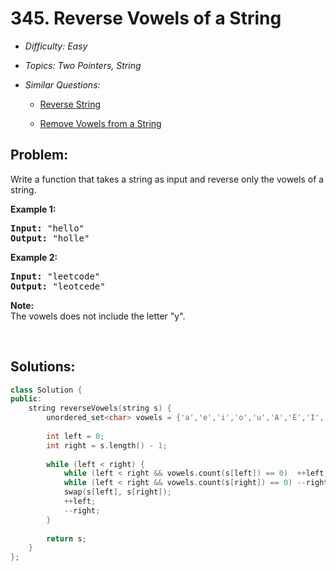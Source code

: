 # 345. Reverse Vowels of a String

* *Difficulty: Easy*

* *Topics: Two Pointers, String*

* *Similar Questions:*

  * [Reverse String](reverse-string.md)

  * [Remove Vowels from a String](remove-vowels-from-a-string.md)

## Problem:

<p>Write a function that takes a string as input and reverse only the vowels of a string.</p>

<p><strong>Example 1:</strong></p>

<pre>
<strong>Input: </strong><span id="example-input-1-1">&quot;hello&quot;</span>
<strong>Output: </strong><span id="example-output-1">&quot;holle&quot;</span>
</pre>

<div>
<p><strong>Example 2:</strong></p>

<pre>
<strong>Input: </strong><span id="example-input-2-1">&quot;leetcode&quot;</span>
<strong>Output: </strong><span id="example-output-2">&quot;leotcede&quot;</span></pre>
</div>

<p><b>Note:</b><br />
The vowels does not include the letter &quot;y&quot;.</p>

<p>&nbsp;</p>

## Solutions:

```c++
class Solution {
public:
    string reverseVowels(string s) {
        unordered_set<char> vowels = {'a','e','i','o','u','A','E','I','O','U'};
        
        int left = 0;
        int right = s.length() - 1;
        
        while (left < right) {
            while (left < right && vowels.count(s[left]) == 0)  ++left;
            while (left < right && vowels.count(s[right]) == 0) --right;
            swap(s[left], s[right]);
            ++left;
            --right;
        }
        
        return s;
    }
};
```
